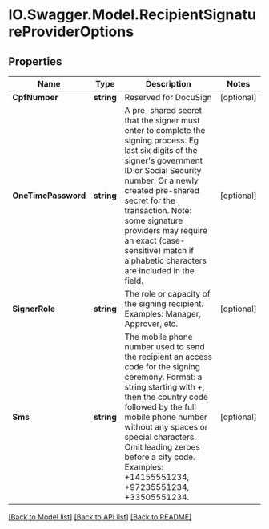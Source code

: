 # IO.Swagger.Model.RecipientSignatureProviderOptions
## Properties

Name | Type | Description | Notes
------------ | ------------- | ------------- | -------------
**CpfNumber** | **string** | Reserved for DocuSign | [optional] 
**OneTimePassword** | **string** | A pre-shared secret that the signer must enter to complete the signing process. Eg last six digits of the signer&#39;s government ID or Social Security number. Or a newly created pre-shared secret for the transaction. Note: some signature providers may require an exact (case-sensitive) match if alphabetic characters are included in the field. | [optional] 
**SignerRole** | **string** | The role or capacity of the signing recipient. Examples: Manager, Approver, etc. | [optional] 
**Sms** | **string** | The mobile phone number used to send the recipient an access code for the signing ceremony. Format: a string starting with +, then the country code followed by the full mobile phone number without any spaces or special characters. Omit leading zeroes before a city code. Examples: +14155551234, +97235551234, +33505551234. | [optional] 

[[Back to Model list]](../README.md#documentation-for-models) [[Back to API list]](../README.md#documentation-for-api-endpoints) [[Back to README]](../README.md)

